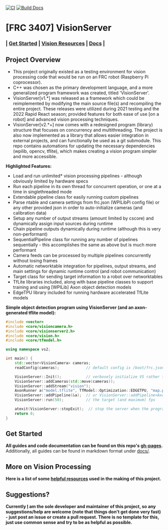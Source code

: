 [![CI](https://github.com/FRC3407/VisionServer/actions/workflows/ci.yml/badge.svg)](https://github.com/FRC3407/VisionServer/actions/workflows/ci.yml) [![Build Docs](https://github.com/FRC3407/VisionServer/actions/workflows/doxygen-pages.yml/badge.svg?branch=main)](https://github.com/FRC3407/VisionServer/actions/workflows/doxygen-pages.yml)

# [FRC 3407] VisionServer
### | [Get Started](#get-started) | [Vision Resources](#more-on-vision-processing) | [Docs](https://frc3407.github.io/VisionServer) |

## Project Overview
 - This project originally existed as a testing environment for vision processing code that would be run on an FRC robot (Raspberry Pi coprocessor).
 - C++ was chosen as the primary development language, and a more generalized program framework was created, titled 'VisionServer'.
 - VisionServer[v1.*] was released as a framework which could be reimplemented by modifying the main source file(s) and recompiling the entire project. These releases were utilized during 2021 testing and the 2022 Rapid React season; provided features for both ease of use [on a robot] and advanced vision processing techniques.
 - VisionServer[v2.*+] now comes with a redesigned program (library) structure that focuses on concurrency and multithreading. The project is also now implemented as a library that allows easier integration in external projects, and can functionally be used as a git submodule. This repo contains automations for updating the necessary dependencies (wpilib, opencv, tflite), which makes creating a vision program simpler and more accessible.

__Highlighted Features:__
- Load and run unlimited* vision processing pipelines - although obviously limited by hardware specs
- Run each pipeline in its own thread for concurrent operation, or one at a time in singlethreaded mode
- Extendable pipeline class for easily running custom pipelines
- Parse ntable and camera settings from frc.json (WPILibPi config file) or any other provided json in order to auto-initialize cameras (and calibration data)
- Setup any number of output streams (amount limited by cscore) and dynamically assign input sources during runtime
- Chain pipeline outputs dynamically during runtime (although this is very non-performant)
- SequentialPipeline class for running any number of pipelines sequentially - this accomplishes the same as above but is much more performant
- Camera feeds can be processed by multiple pipelines concurrently without losing frames
- Automatic networktable integration for pipelines, output streams, and main settings for dynamic runtime control (and robot communication)
- Target class for sending target information to a robot over networktables
- TfLite libraries included, along with base pipeline classes to support training and using [WPILib] Axon object detection models
- EdgeTPU library included for running hardware accelerated TfLite models

__Simple object detection program using VisionServer (and an axon-generated tflite model):__
```cpp
#include <vector>
#include <core/visioncamera.h>
#include <core/visionserver2.h>
#include <core/vision.h>
#include <core/tfmodel.h>

using namespace vs2;

int main() {
    std::vector<VisionCamera> cameras;
    readConfig(cameras);            // default config is /boot/frc.json

    VisionServer::Init();           // verbosely initialize VS rather than allow lazy-loading
    VisionServer::addCameras(std::move(cameras));
    VisionServer::addStream("vision");
    AxonRunner a("model.tflite", TfModel::Optimization::EDGETPU, "map.pbtxt", 4);   // filename for model, attempt to load as edge tpu optimized, filename for labels, use 4 threads
    VisionServer::addPipeline(&a);  // or VisionServer::addPipeline<AxonRunner>(); for [default-constructed,] dynamically allocated pipeline
    VisionServer::run(50);          // the target (and maximum) fps

    atexit(VisionServer::stopExit);  // stop the server when the program ends
    return 0;
}
```

## Get Started
__All guides and code documentation can be found on this repo's [gh-pages](https://frc3407.github.io/VisionServer).__ Additionally, all guides can be found in markdown format under [docs/](docs/).

## More on Vision Processing
__Here is a list of some [helpful resources](docs/References.md) used in the making of this project.__

## Suggestions?
__Currently [I](https://github.com/S1ink/) am the sole developer and maintainer of this project, so any suggestions/help are welcome (note that things don't get done very fast) - just post an issue or create a pull request. There is no template for this, just use common sense and try to be as helpful as possible.__